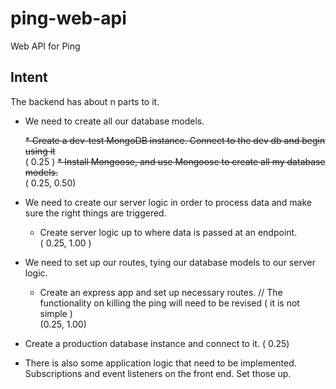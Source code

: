 # ping-web-api
Web API for Ping
## Intent

The backend has about n parts to it.

- We need to create all our database models.

  ~~* Create a dev-test MongoDB instance. Connect to the dev db and begin using it~~  
  ( 0.25 )
  ~~* Install Mongoose, and use Mongoose to create all my database models.~~  
  ( 0.25, 0.50)


- We need to create our server logic in order to process data and make sure the right things are triggered.

  * Create server logic up to where data is passed at an endpoint.  
  ( 0.25, 1.00 )


- We need to set up our routes, tying our database models to our server logic.
  * Create an express app and set up necessary routes. // The functionality on killing the ping will need to be revised ( it is not simple )  
  (0.25, 1.00)


- Create a production database instance and connect to it.
( 0.25)

- There is also some application logic that need to be implemented. Subscriptions and event listeners on the front end. Set those up.
